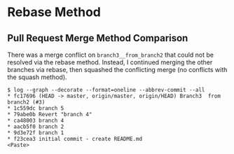 Rebase Method
=============

Pull Request Merge Method Comparison
------------------------------------

There was a merge conflict on `branch3__from_branch2` that could not be resolved
via the rebase method. Instead, I continued merging the other branches via
rebase, then squashed the conflicting merge (no conflicts with the squash
method).

```
$ log --graph --decorate --format=oneline --abbrev-commit --all
* fc17696 (HEAD -> master, origin/master, origin/HEAD) Branch3  from branch2 (#3)
* 1c559dc branch 5
* 79abe0b Revert "branch 4"
* ca48003 branch 4
* aacb5f0 branch 2
* 9d3e72f branch 1
* f23cea3 initial commit - create README.md
<Paste>
```
